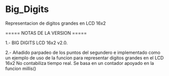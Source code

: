 # Big_Digits
Representacion de digitos grandes en LCD 16x2

===== NOTAS DE LA VERSION =====
 
  1.- BIG DIGITS LCD 16x2  v2.0.
  
  2.- Añadido parpadeo de los puntos del segundero
      e implementado como un ejemplo de uso de la funcion para representar 
      digitos grandes en el LCD 16x2
      No contabiliza tiempo real. Se basa en un contador apoyado en la funcion millis()

